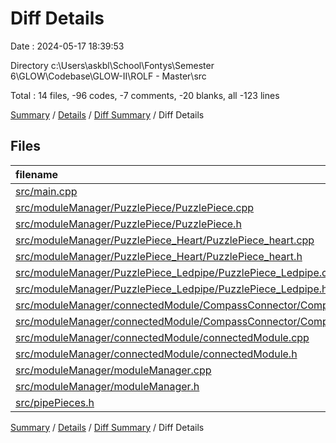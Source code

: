 # Diff Details

Date : 2024-05-17 18:39:53

Directory c:\\Users\\askbl\\School\\Fontys\\Semester 6\\GLOW\\Codebase\\GLOW-II\\ROLF - Master\\src

Total : 14 files,  -96 codes, -7 comments, -20 blanks, all -123 lines

[Summary](results.md) / [Details](details.md) / [Diff Summary](diff.md) / Diff Details

## Files
| filename | language | code | comment | blank | total |
| :--- | :--- | ---: | ---: | ---: | ---: |
| [src/main.cpp](/src/main.cpp) | C++ | 1 | 0 | 0 | 1 |
| [src/moduleManager/PuzzlePiece/PuzzlePiece.cpp](/src/moduleManager/PuzzlePiece/PuzzlePiece.cpp) | C++ | -51 | -10 | -9 | -70 |
| [src/moduleManager/PuzzlePiece/PuzzlePiece.h](/src/moduleManager/PuzzlePiece/PuzzlePiece.h) | C++ | -22 | -2 | -4 | -28 |
| [src/moduleManager/PuzzlePiece_Heart/PuzzlePiece_heart.cpp](/src/moduleManager/PuzzlePiece_Heart/PuzzlePiece_heart.cpp) | C++ | -37 | -11 | -8 | -56 |
| [src/moduleManager/PuzzlePiece_Heart/PuzzlePiece_heart.h](/src/moduleManager/PuzzlePiece_Heart/PuzzlePiece_heart.h) | C++ | -17 | 0 | -5 | -22 |
| [src/moduleManager/PuzzlePiece_Ledpipe/PuzzlePiece_Ledpipe.cpp](/src/moduleManager/PuzzlePiece_Ledpipe/PuzzlePiece_Ledpipe.cpp) | C++ | -37 | -11 | -8 | -56 |
| [src/moduleManager/PuzzlePiece_Ledpipe/PuzzlePiece_Ledpipe.h](/src/moduleManager/PuzzlePiece_Ledpipe/PuzzlePiece_Ledpipe.h) | C++ | -17 | 0 | -5 | -22 |
| [src/moduleManager/connectedModule/CompassConnector/CompassConnector.cpp](/src/moduleManager/connectedModule/CompassConnector/CompassConnector.cpp) | C++ | -38 | -3 | -7 | -48 |
| [src/moduleManager/connectedModule/CompassConnector/CompassConnector.h](/src/moduleManager/connectedModule/CompassConnector/CompassConnector.h) | C++ | -32 | 0 | -12 | -44 |
| [src/moduleManager/connectedModule/connectedModule.cpp](/src/moduleManager/connectedModule/connectedModule.cpp) | C++ | 18 | 1 | 6 | 25 |
| [src/moduleManager/connectedModule/connectedModule.h](/src/moduleManager/connectedModule/connectedModule.h) | C++ | 14 | 0 | 3 | 17 |
| [src/moduleManager/moduleManager.cpp](/src/moduleManager/moduleManager.cpp) | C++ | 99 | 29 | 26 | 154 |
| [src/moduleManager/moduleManager.h](/src/moduleManager/moduleManager.h) | C++ | 19 | 0 | 2 | 21 |
| [src/pipePieces.h](/src/pipePieces.h) | C++ | 4 | 0 | 1 | 5 |

[Summary](results.md) / [Details](details.md) / [Diff Summary](diff.md) / Diff Details